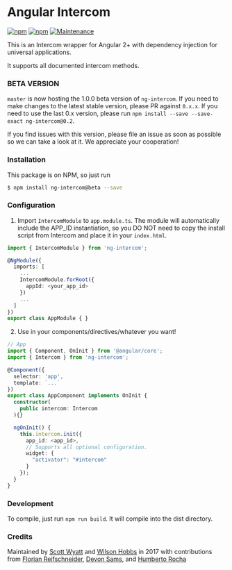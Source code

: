 # Angular Intercom

[![npm](https://img.shields.io/npm/v/ng-intercom.svg)](https://www.npmjs.com/package/ng-intercom) [![npm](https://img.shields.io/npm/dm/ng-intercom.svg)](https://www.npmjs.com/ng-intercom) [![Maintenance](https://img.shields.io/maintenance/yes/2017.svg)]()

This is an Intercom wrapper for Angular 2+ with dependency injection for universal applications.

It supports all documented intercom methods.

### BETA VERSION

`master` is now hosting the 1.0.0 beta version of `ng-intercom`. If you need to make changes to the latest stable version, please PR against `0.x.x`. If you need to use the last 0.x version, please run `npm install --save --save-exact ng-intercom@0.2`.

If you find issues with this version, please file an issue as soon as possible so we can take a look at it. We appreciate your cooperation!

### Installation

This package is on NPM, so just run
 ```sh
$ npm install ng-intercom@beta --save
 ```

### Configuration

1. Import `IntercomModule` to `app.module.ts`. The module will automatically include the APP_ID instantiation, so you DO NOT need to copy the install script from Intercom and place it in your `index.html`.

```ts
import { IntercomModule } from 'ng-intercom';

@NgModule({
  imports: [
    ...
    IntercomModule.forRoot({
      appId: <your_app_id>
    })
    ...
  ]
})
export class AppModule { }
```

2. Use in your components/directives/whatever you want!

```ts
// App
import { Component, OnInit } from '@angular/core';
import { Intercom } from 'ng-intercom';

@Component({
  selector: 'app',
  template: `...`
})
export class AppComponent implements OnInit {
  constructor(
    public intercom: Intercom
  ){}

  ngOnInit() {
    this.intercom.init({
      app_id: <app_id>,
      // Supports all optional configuration.
      widget: {
        "activator": "#intercom" 
      }
    });
  }
}
```

### Development
To compile, just run `npm run build`. It will compile into the dist directory. 

### Credits
Maintained by [Scott Wyatt](https://github.com/scott-wyatt) and [Wilson Hobbs](https://www.twitter.com/wbhob) in 2017 with contributions from [Florian Reifschneider](https://github.com/flore2003), [Devon Sams](https://www.twitter.com/POS1TRON), and [Humberto Rocha](https://github.com/humrochagf)
